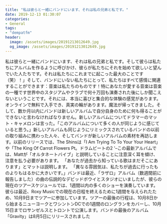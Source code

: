 ```yaml
---
title: "私は彼らと一緒にバンドにいます、それは私の兄弟と私です。"
date: 2019-12-13 01:30:07
categories:
- General
tags:
- "dempatfm"
header:
  image: /assets/images/20191213012649.jpg
  og_image: /assets/images/20191213012649.jpg
---
```


私は彼らと一緒にバンドにいます、それは私の兄弟と私です。そして彼らは私たちにアルバムを作るように呼びかけ、彼らが私たちにそれを始めて欲しいと望んでいた人たちです。それは私たちにこれまでに起こった最大のことです（笑）！」そして、バンドにいない私たちにとって、私たちはすべて感情に関連することができます：音楽は私たちのものです！特にあなたが愛する音楽は音楽の一種です世界中のスタジアムやクラブで何十万回も演奏された後にしか聞こえないということです。それには、本当に喜びと集合的な体験の感覚があります。オンラインで無料で入手でき、真実の輪があります。魔法が帰ってきました。そして、数か月以内にバンドは新しいアルバムで自分自身のために何も得ることができないと言わなければなりません。新しいアルバムについてドラマーのマット・キャメロンは言った。「このアルバムについて多くの人が同じように感じていると思う。」新しいアルバムも同じようにリミックスされているバンドの以前の取り組みに携わった人々、そしてバンドが新しいアルバムの素材を再訪します。以前のリリースでは、The Shinsは「I Am Trying To To Your Your Heart」や「The King Of Carrot Flowers Pt。ドラムビートの2 &#39;–この最新アルバムでは、Mattが「オルタネートバイブ」と説明していることに注意深く耳を傾け、注意を払う必要があります。 「あなたが過去から知っている歌はまだそこにあります」とマットは説明します。 「異なる雰囲気は、私たちが過去に行ったものよりもはるかに大きいです。」バンドは最近、「ラザロ」アルバム（数週間前に報告しました）の曲の伝説的なデビッドボウイとスタジオにいましたが、彼らの現在のツアースケジュールでは、1週間以内の多くのショーを演奏しています。彼らは最近、Roxy Musicでの現在の日程を終えるために1週間を与えられたため、10月9日までツアーに参加しています。ツアーの最後の行程は、10月8日から始まるニューヨークとワシントンDCでの1週間のロングランをカバーし、10月15日までロサンゼルスとトロントで公演します。バンドの最後のアルバム「Gravity」は8月5日にリリースされました
